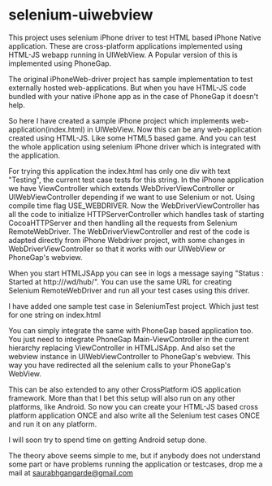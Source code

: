 # selenium-uiwebview
This project uses selenium iPhone driver to test HTML based iPhone Native application. These are cross-platform applications implemented using HTML-JS webapp running in UIWebView. A Popular version of this is implemented using PhoneGap.

The original iPhoneWeb-driver project has sample implementation to test externally hosted web-applications. But when you have HTML-JS code bundled with your native iPhone app as in the case of PhoneGap it doesn't help.

So here I have created a sample iPhone project which implements web-application(index.html) in UIWebView. Now this can be any web-application created using HTML-JS. Like some HTML5 based game. And you can test the whole application using selenium iPhone driver which is integrated with the application.

For trying this application the index.html has only one div with text "Testing", the current test case tests for this string. In the iPhone application we have ViewController which extends WebDriverViewController or UIWebViewController depending if we want to use Selenium or not. Using compile time flag USE_WEBDRIVER. Now the WebDriverViewController has all the code to initialize HTTPServerController which handles task of starting CocoaHTTPServer and then handling all the requests from Selenium RemoteWebDriver. The WebDriverViewController and rest of the code is adapted directly from iPhone Webdriver project, with some changes in WebDriverViewController so that it works with our UIWebView or PhoneGap's webview.

When you start HTMLJSApp you can see in logs a message saying "Status : Started at http:///wd/hub/". You can use the same URL for creating Selenium RemoteWebDriver and run all your test cases using this driver.

I have added one sample test case in SeleniumTest project. Which just test for one string on index.html

You can simply integrate the same with PhoneGap based application too. You just need to integrate PhoneGap Main-ViewController in the current hierarchy replacing ViewController in HTMLJSApp. And also set the webview instance in UIWebViewController to PhoneGap's webview. This way you have redirected all the selenium calls to your PhoneGap's WebView.

This can be also extended to any other CrossPlatform iOS application framework. More than that I bet this setup will also run on any other platforms, like Android. So now you can create your HTML-JS based cross platform application ONCE and also write all the Selenium test cases ONCE and run it on any platform.

I will soon try to spend time on getting Android setup done.

The theory above seems simple to me, but if anybody does not understand some part or have problems running the application or testcases, drop me a mail at saurabhgangarde@gmail.com
